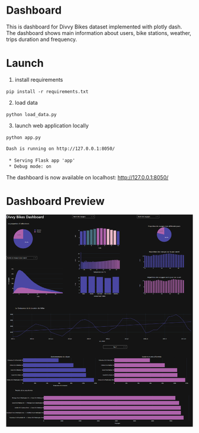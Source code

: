 # Dashboard

This is dashboard for Divvy Bikes dataset implemented with plotly dash. The dashboard shows main information about users, 
bike stations, weather, trips duration and frequency.

# Launch

1. install requirements

`pip install -r requirements.txt`

2. load data

`python load_data.py`

3. launch web application locally

`python app.py`

```
Dash is running on http://127.0.0.1:8050/

 * Serving Flask app 'app'
 * Debug mode: on
```

The dashboard is now available on localhost: http://127.0.0.1:8050/

# Dashboard Preview

![](https://github.com/konverner/dashboard/blob/main/dashboard.png?raw=true)
